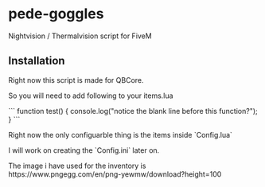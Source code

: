# pede-goggles
<p>Nightvision / Thermalvision script for FiveM</p>

## Installation
<p>Right now this script is made for QBCore.</p>
<p>So you will need to add following to your items.lua</p>
```
function test() {
  console.log("notice the blank line before this function?");
}
```

<p>Right now the only configuarble thing is the items inside `Config.lua`</p>
<p>I will work on creating the `Config.ini` later on.</p>

<p>The image i have used for the inventory is https://www.pngegg.com/en/png-yewmw/download?height=100</p>

